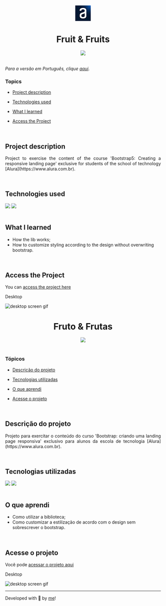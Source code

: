 <p align='center'> <img src="./src/alura.jpg" alt="alura logo"> </p>

<h1 align='center'>Fruit & Fruits</h1>

<div align='center'>
	<img src="http://img.shields.io/static/v1?label=STATUS&message=DEVELOPING&color=yellow&style=for-the-badge"/>
</div>

<br>

_Para a versão em Português, clique [aqui](#portuguese)._


### Topics

- [Project description](#project-description)

- [Technologies used](#technologies-used)

- [What I learned](#what-I-learned)

- [Access the Project](#access-the-project)

<br>


## Project description

<p align="justify">
Project to exercise the content of the course 'Bootstrap5: Creating a responsive landing page' exclusive for students of the school of technology [Alura](https://www.alura.com.br).
</p>

<br>

## Technologies used

<div>
  <img src="https://img.shields.io/badge/HTML5-E34F26?style=for-the-badge&logo=html5&logoColor=white">
  <img src="https://img.shields.io/badge/CSS3-1572B6?style=for-the-badge&logo=css3&logoColor=white">
</div>

<br>

## What I learned

- How the lib works;
- How to customize styling according to the design without overwriting bootstrap.

<br>

 ## Access the Project

You can [access the project here](https://caroline-barbosa-vilar.github.io/fruit-fruits-bootstrap/) 

<!--Mobile

<img src="./.gif" alt="mobile screen gif">

Tablet 

<img src="./.gif" alt="desktop screen gif"> -->

Desktop 

<img src="./src/fruits-bootstrap-desktop-screen.gif" alt="desktop screen gif"> 

<br>

<div id="portuguese">


<h1 align='center'>Fruto & Frutas</h1>


<div align='center'>
	<img src="http://img.shields.io/static/v1?label=STATUS&message=DEVELOPING&color=yellow&style=for-the-badge"/>
</div>

<br>

### Tópicos 

- [Descrição do projeto](#descrição-do-projeto)

- [Tecnologias utilizadas](#tecnologias-utilizadas)

- [O que aprendi](#o-que-aprendi)

- [Acesse o projeto](#acesse-o-projeto)

<br>

## Descrição do projeto 

<p align="justify">
Projeto para exercitar o conteúdo do curso 'Bootstrap: criando uma landing page responsiva' exclusivo para alunos da escola de tecnologia [Alura](https://www.alura.com.br).
</p>

<br>

## Tecnologias utilizadas

<div>
  <img src="https://img.shields.io/badge/HTML5-E34F26?style=for-the-badge&logo=html5&logoColor=white">
  <img src="https://img.shields.io/badge/CSS3-1572B6?style=for-the-badge&logo=css3&logoColor=white">
</div>

<br>

## O que aprendi

- Como utilizar a biblioteca;
- Como customizar a estilização de acordo com o design sem sobrescrever o bootstrap.

<br>

## Acesse o projeto

Você pode [acessar o projeto aqui](https://caroline-barbosa-vilar.github.io/fruit-fruits-bootstrap/) 

<!-- Mobile

<img src="./.gif" alt="mobile screen gif">

Tablet 

<img src="./.gif" alt="desktop screen gif"> -->

Desktop 

<img src="./src/fruits-bootstrap-desktop-screen.gif" alt="desktop screen gif">
<br>
<hr>

Developed with 🧡 by [me](https://www.linkedin.com/in/carolinebarbosavilar/)!
